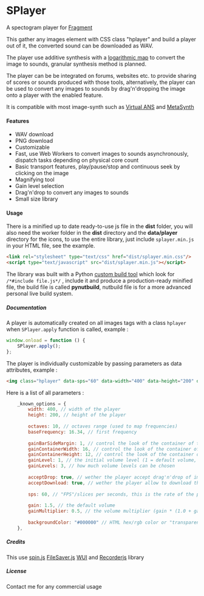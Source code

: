 # SPlayer

A spectogram player for [Fragment](https://www.fsynth.com)

This gather any images element with CSS class "hplayer" and build a player out of it, the converted sound can be downloaded as WAV.

The player use additive synthesis with a [logarithmic map](https://www.fsynth.com/documentation/ui/) to convert the image to sounds, granular synthesis method is planned.

The player can be be integrated on forums, websites etc. to provide sharing of scores or sounds produced with those tools, alternatively, the player can be used to convert any images to sounds by drag'n'dropping the image onto a player with the enabled feature.

It is compatible with most image-synth such as [Virtual ANS](http://warmplace.ru/soft/ans/) and [MetaSynth](http://uisoftware.com/MetaSynth/)

#### Features

- WAV download
- PNG download
- Customizable
- Fast, use Web Workers to convert images to sounds asynchronously, dispatch tasks depending on physical core count
- Basic transport features, play/pause/stop and continuous seek by clicking on the image
- Magnifying tool
- Gain level selection
- Drag'n'drop to convert any images to sounds
- Small size library

#### Usage

There is a minified up to date ready-to-use js file in the **dist** folder, you will also need the worker folder in the **dist** directory and the **data/player** directory for the icons, to use the entire library, just include `splayer.min.js` in your HTML file, see the example.

```html
<link rel="stylesheet" type="text/css" href="dist/splayer.min.css"/>
<script type="text/javascript" src="dist/splayer.min.js"></script>
```

The library was built with a Python [custom build tool](https://github.com/grz0zrg/pynut) which look for `/*#include file.js*/` , include it and produce a production-ready minified file, the build file is called **pynutbuild**, nutbuild  file is for a more advanced personal live build system.

##### Documentation

A player is automatically created on all images tags with a class `hplayer` when `SPlayer.apply` function is called, example :

```js
window.onload = function () {
    SPlayer.apply();
};
```

The player is individually customizable by passing parameters as data attributes, example :

```html
<img class="hplayer" data-sps="60" data-width="400" data-height="200" data-octaves="10" data-base-frequency="16.34" src="data/fs1.png"/>
```

Here is a list of all parameters :

```javascript
    _known_options = {
        width: 400, // width of the player
        height: 200, // height of the player
        
        octaves: 10, // octaves range (used to map frequencies)
        baseFrequency: 16.34, // first frequency
        
        gainBarSideMargin: 1, // control the look of the container of the volume bars
        gainContainerWidth: 16, // control the look of the container of the volume bars
        gainContainerHeight: 12, // control the look of the container of the volume bars
        gainLevel: 1, // the initial volume level (1 = default volume, up to gainLevels)
        gainLevels: 3, // how much volume levels can be chosen
        
        acceptDrop: true, // wether the player accept drag'n'drop of images files
        acceptDownload: true, // wether the player allow to download the WAV file
        
        sps: 60, // "FPS"/slices per seconds, this is the rate of the playback
        
        gain: 1.5, // the default volume
        gainMultiplier: 0.5, // the volume multiplier (gain * (1.0 + gainMultiplier)) used by each volume levels
        
        backgroundColor: "#000000" // HTML hex/rgb color or "transparent"
    },
```
##### Credits

This use [spin.js](http://spin.js.org/) [FileSaver.js](https://github.com/eligrey/FileSaver.js/) [WUI](https://github.com/grz0zrg/wui) and [Recorderjs](https://github.com/mattdiamond/Recorderjs) library

##### License

Contact me for any commercial usage